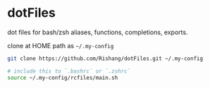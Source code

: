 # dotFiles

dot files for bash/zsh aliases, functions, completions, exports.

clone at HOME path as `~/.my-config`

```bash
git clone https://github.com/Rishang/dotFiles.git ~/.my-config
```

```bash
# include this to `.bashrc` or `.zshrc`
source ~/.my-config/rcfiles/main.sh
```
